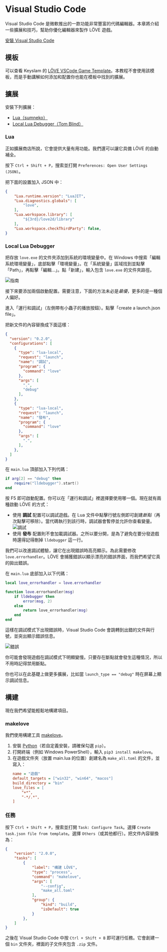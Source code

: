 # Visual Studio Code

Visual Studio Code 是微軟推出的一款功能非常豐富的代碼編輯器。本章將介紹一些擴展和技巧，幫助你優化編輯器來製作 LÖVE 遊戲。

[安裝 Visual Studio Code](https://code.visualstudio.com/)

## 模板

可以查看 Keyslam 的 [LÖVE VSCode Game Template](https://github.com/Keyslam/LOVE-VSCode-Game-Template)。本教程不會使用該模板，而是手動講解如何添加和配置你也能在模板中找到的擴展。

## 擴展

安裝下列擴展：

- [Lua（sumneko）](https://marketplace.visualstudio.com/items?itemName=sumneko.lua)
- [Local Lua Debugger（Tom Blind）](https://marketplace.visualstudio.com/items?itemName=tomblind.local-lua-debugger-vscode)

### Lua

正如擴展商店所說，它會提供大量有用功能。我們還可以讓它具備 LÖVE 的自動補全。

按下 `Ctrl + Shift + P`，搜索並打開 `Preferences: Open User Settings (JSON)`。

把下面的設置加入 JSON 中：

```json
{
    "Lua.runtime.version": "LuaJIT",
    "Lua.diagnostics.globals": [
        "love",
    ],
    "Lua.workspace.library": [
        "${3rd}/love2d/library"
    ],
    "Lua.workspace.checkThirdParty": false,
}
```

### Local Lua Debugger

把存放 `love.exe` 的文件夾添加到系統的環境變量中。在 Windows 中搜索「編輯系統環境變量」，底部點擊「環境變量」。在「系統變量」區域找到並點擊「Path」，再點擊「編輯…」。點「新建」，輸入包含 `love.exe` 的文件夾路徑。

![指南](/images/book/bonus/vscode/lovepath.gif)

接下來要添加兩個啟動配置。需要注意，下面的方法未必是*最優*，更多的是一種個人偏好。

進入「運行和調試」（左側帶有小蟲子的播放按鈕）。點擊「create a launch.json file」。

把新文件的內容替換成下面這樣：

```json
{
  "version": "0.2.0",
  "configurations": [
    {
      "type": "lua-local",
      "request": "launch",
      "name": "調試",
      "program": {
        "command": "love"
      },
      "args": [
        ".",
        "debug"
      ],
    },
    {
      "type": "lua-local",
      "request": "launch",
      "name": "發布",
      "program": {
        "command": "love"
      },
      "args": [
        ".",
      ],
    },
  ]
}
```

在 `main.lua` 頂部加入下列代碼：

```lua
if arg[2] == "debug" then
    require("lldebugger").start()
end
```

按 F5 即可啟動配置。你可以在「運行和調試」裡選擇要使用哪一個。現在就有兩種啟動 LÖVE 的方式：

- 使用 **調試** 配置可以調試遊戲。在 Lua 文件中點擊行號左側即可創建*斷點*（再次點擊可移除）。當代碼執行到該行時，調試器會暫停並允許你查看變量。![調試](/images/book/bonus/vscode/debugging.png)
- 使用 **發布** 配置則不會加載調試器。之所以要分開，是為了避免在要分發遊戲時還得記得刪掉 `lldebugger` 這一行。

我們可以改進調試體驗，讓它在出現錯誤時高亮顯示。為此需要修改 `love.errorhandler`。LÖVE 會捕獲錯誤以顯示漂亮的錯誤界面，而我們希望它真的拋出錯誤。

在 `main.lua` 底部加入以下代碼：

```lua
local love_errorhandler = love.errorhandler

function love.errorhandler(msg)
    if lldebugger then
        error(msg, 2)
    else
        return love_errorhandler(msg)
    end
end
```

這樣在調試模式下出現錯誤時，Visual Studio Code 會跳轉到出錯的文件與行號，並突出顯示錯誤信息。

![錯誤](/images/book/bonus/vscode/error.png)

你可能會發現遊戲在調試模式下明顯變慢。只要存在斷點就會發生這種情況，所以不用時記得禁用斷點。

你也可以在此基礎上做更多擴展，比如當 `launch_type == "debug"` 時在屏幕上顯示調試信息。

## 構建

現在我們希望能輕鬆地構建項目。

### makelove

我們使用構建工具 [makelove](https://github.com/pfirsich/makelove/)。

1. 安裝 [Python](https://www.python.org/downloads/)（若自定義安裝，請確保勾選 `pip`）。
2. 打開終端（例如 Windows PowerShell），輸入 `pip3 install makelove`。
3. 在遊戲文件夾（放置 main.lua 的位置）創建名為 `make_all.toml` 的文件，並寫入：
   ```ini
   name = "遊戲"
   default_targets = ["win32", "win64", "macos"]
   build_directory = "bin"
   love_files = [
       "+*",
       "-*/.*",
   ]
   ```

### 任務

按下 `Ctrl + Shift + P`，搜索並打開 `Task: Configure Task`。選擇 `Create task.json file from template`。選擇 `Others`（或其他都行）。把文件內容替換為：

```json
{
    "version": "2.0.0",
    "tasks": [
        {
            "label": "構建 LÖVE",
            "type": "process",
            "command": "makelove",
            "args": [
                "--config",
                "make_all.toml"
            ],
            "group": {
                "kind": "build",
                "isDefault": true
            }
        },
    ]
}
```

之後在 Visual Studio Code 中按 `Ctrl + Shift + B` 即可運行任務。它會創建一個 `bin` 文件夾，裡面的子文件夾包含 `.zip` 文件。
